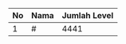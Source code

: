 | No | Nama            | Jumlah Level |
|----|-----------------|--------------|
| 1  | #    |    4441        |

